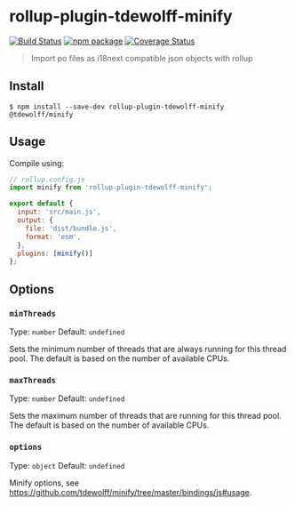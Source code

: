 # rollup-plugin-tdewolff-minify

[![Build Status][build-badge]][build]
[![npm package][npm-badge]][npm]
[![Coverage Status][coveralls-badge]][coveralls]

> Import po files as i18next compatible json objects with rollup

## Install

```
$ npm install --save-dev rollup-plugin-tdewolff-minify @tdewolff/minify
```

## Usage

Compile using:

```js
// rollup.config.js
import minify from 'rollup-plugin-tdewolff-minify';

export default {
  input: 'src/main.js',
  output: {
    file: 'dist/bundle.js',
    format: 'esm',
  },
  plugins: [minify()]
};
```

## Options

### `minThreads`
Type: `number`
Default: `undefined`

Sets the minimum number of threads that are always running for this thread pool. The default is based on the number of available CPUs.

### `maxThreads`
Type: `number`
Default: `undefined`

Sets the maximum number of threads that are running for this thread pool. The default is based on the number of available CPUs.

### `options`
Type: `object`
Default: `undefined`

Minify options, see https://github.com/tdewolff/minify/tree/master/bindings/js#usage.

[build-badge]: https://img.shields.io/github/workflow/status/dotcore64/rollup-plugin-tdewolff-minify/test/master?style=flat-square
[build]: https://github.com/dotcore64/rollup-plugin-tdewolff-minify/actions

[npm-badge]: https://img.shields.io/npm/v/rollup-plugin-tdewolff-minify.svg?style=flat-square
[npm]: https://www.npmjs.org/package/rollup-plugin-tdewolff-minify

[coveralls-badge]: https://img.shields.io/coveralls/dotcore64/rollup-plugin-tdewolff-minify/master.svg?style=flat-square
[coveralls]: https://coveralls.io/r/dotcore64/rollup-plugin-tdewolff-minify
